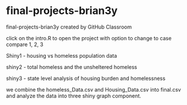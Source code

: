 # final-projects-brian3y
final-projects-brian3y created by GitHub Classroom

click on the intro.R to open the project with option to change to case compare
1, 2, 3


Shiny1 - housing vs homeless population data

shiny2 - total homeless and the unsheltered homeless

shiny3 - state level analysis of housing burden and homelessness

we combine the homeless_Data.csv and Housing_Data.csv into final.csv and analyze the data into three shiny graph component.